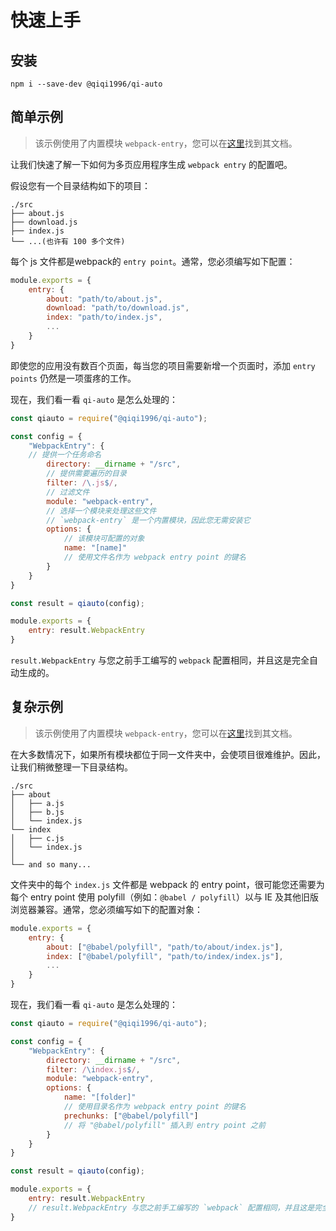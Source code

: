 # 快速上手

## 安装

```
npm i --save-dev @qiqi1996/qi-auto
```

## 简单示例

> 该示例使用了内置模块 `webpack-entry`，您可以在[这里](../modules/webpack-entry.md)找到其文档。

让我们快速了解一下如何为多页应用程序生成 `webpack entry` 的配置吧。

假设您有一个目录结构如下的项目：

```
./src
├── about.js
├── download.js
├── index.js
└── ...(也许有 100 多个文件)
```

每个 js 文件都是webpack的 `entry point`。通常，您必须编写如下配置：

```javascript
module.exports = {
    entry: {
        about: "path/to/about.js",
        download: "path/to/download.js",
        index: "path/to/index.js",
        ...
    }
}
```

即使您的应用没有数百个页面，每当您的项目需要新增一个页面时，添加 `entry points` 仍然是一项蛋疼的工作。

现在，我们看一看 `qi-auto` 是怎么处理的：

```javascript
const qiauto = require("@qiqi1996/qi-auto");

const config = {
    "WebpackEntry": {
    // 提供一个任务命名
        directory: __dirname + "/src",
        // 提供需要遍历的目录
        filter: /\.js$/,
        // 过滤文件
        module: "webpack-entry",
        // 选择一个模块来处理这些文件
        // `webpack-entry` 是一个内置模块，因此您无需安装它
        options: {
            // 该模块可配置的对象
            name: "[name]"
            // 使用文件名作为 webpack entry point 的键名
        }
    }
}

const result = qiauto(config);

module.exports = {
    entry: result.WebpackEntry
}
```

`result.WebpackEntry` 与您之前手工编写的 `webpack` 配置相同，并且这是完全自动生成的。

## 复杂示例

> 该示例使用了内置模块 `webpack-entry`，您可以在[这里](../modules/webpack-entry.md)找到其文档。

在大多数情况下，如果所有模块都位于同一文件夹中，会使项目很难维护。因此，让我们稍微整理一下目录结构。

```
./src
├── about
│   ├── a.js
│   ├── b.js
│   └── index.js
└── index
│   ├── c.js
│   └── index.js
│
└── and so many...
```

文件夹中的每个 `index.js` 文件都是 webpack 的 entry point，很可能您还需要为每个 entry point 使用 polyfill（例如：`@babel / polyfill`）以与 IE 及其他旧版浏览器兼容。通常，您必须编写如下的配置对象：

```javascript
module.exports = {
    entry: {
        about: ["@babel/polyfill", "path/to/about/index.js"],
        index: ["@babel/polyfill", "path/to/index/index.js"],
        ...
    }
}
```

现在，我们看一看 `qi-auto` 是怎么处理的：

```javascript
const qiauto = require("@qiqi1996/qi-auto");

const config = {
    "WebpackEntry": {
        directory: __dirname + "/src",
        filter: /\index.js$/,
        module: "webpack-entry",
        options: {
            name: "[folder]"
            // 使用目录名作为 webpack entry point 的键名
            prechunks: ["@babel/polyfill"]
            // 将 "@babel/polyfill" 插入到 entry point 之前
        }
    }
}

const result = qiauto(config);

module.exports = {
    entry: result.WebpackEntry
    // result.WebpackEntry 与您之前手工编写的 `webpack` 配置相同，并且这是完全自动生成的。
}
```